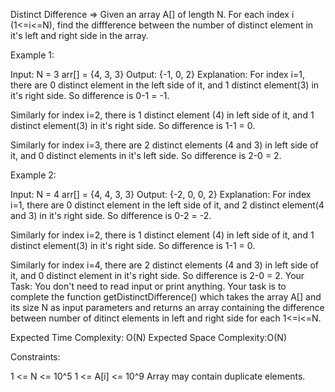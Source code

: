 Distinct Difference =>
Given an array A[] of length N. For each index i (1<=i<=N), find the diffference between the number of distinct element in it's left and right side in the array.

Example 1:

Input: N = 3 arr[] = {4, 3, 3} 
Output: {-1, 0, 2} 
Explanation: For index i=1, there are 0 distinct element in the left side of it, and 1 distinct element(3) in it's right side. So difference is 0-1 = -1.

Similarly for index i=2, there is 1 distinct element (4) in left side of it, and 1 distinct element(3) in it's right side. So difference is 1-1 = 0.

Similarly for index i=3, there are 2 distinct elements (4 and 3) in left side of it, and 0 distinct elements in it's left side. So difference is 2-0 = 2.

Example 2:

Input: N = 4 arr[] = {4, 4, 3, 3} 
Output: {-2, 0, 0, 2} 
Explanation: For index i=1, there are 0 distinct element in the left side of it, and 2 distinct element(4 and 3) in it's right side. So difference is 0-2 = -2.

Similarly for index i=2, there is 1 distinct element (4) in left side of it, and 1 distinct element(3) in it's right side. So difference is 1-1 = 0.

Similarly for index i=4, there are 2 distinct elements (4 and 3) in left side of it, and 0 distinct element in it's right side. So difference is 2-0 = 2. Your Task: You don't need to read input or print anything. Your task is to complete the function getDistinctDifference() which takes the array A[] and its size N as input parameters and returns an array containing the difference between number of ditinct elements in left and right side for each 1<=i<=N.

Expected Time Complexity: O(N) Expected Space Complexity:O(N)

Constraints:

1 <= N <= 10^5 1 <= A[i] <= 10^9 Array may contain duplicate elements.
